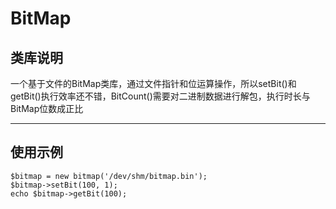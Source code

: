 # BitMap
## 类库说明
一个基于文件的BitMap类库，通过文件指针和位运算操作，所以setBit()和getBit()执行效率还不错，BitCount()需要对二进制数据进行解包，执行时长与BitMap位数成正比

---

## 使用示例
```
$bitmap = new bitmap('/dev/shm/bitmap.bin');
$bitmap->setBit(100, 1);
echo $bitmap->getBit(100);
```